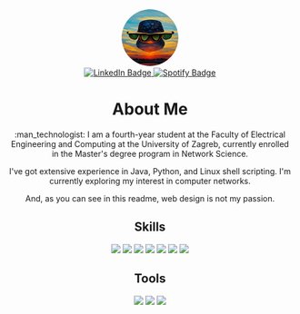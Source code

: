 <div align="center">
  <img style="border-radius: 50%;" src="raw/pfp-min-circle.png" width="100"/>
</div>

<div id="badges" align="center"> 
  <a href="https://www.linkedin.com/in/severluka/">
    <img src="https://img.shields.io/badge/LinkedIn-blue?style=for-the-badge&logo=linkedin&logoColor=white" alt="LinkedIn Badge"/>
  </a>
  <a href="https://open.spotify.com/user/45v0codyos10vbiriauldd8f7?si=1e96e58479fc4ee5">
    <img src="https://img.shields.io/badge/Spotify-1ED760?style=for-the-badge&logo=spotify&logoColor=white" alt="Spotify Badge"/>
  </a><br>
</div>

<div style="text-align: center;">
  <center><h1>About Me</h1></center>
  <p>:man_technologist: I am a fourth-year student at the Faculty of Electrical Engineering and Computing at the University of Zagreb, currently enrolled in the Master's degree program in Network Science.</p>
  <p>I've got extensive experience in Java, Python, and Linux shell scripting. I'm currently exploring my interest in computer networks.</p>
  <p>And, as you can see in this readme, web design is not my passion.</p>
</div>

<div align="center">
  <h2>Skills</h2>
  <img src="https://img.shields.io/badge/java-%23ED8B00.svg?style=for-the-badge&logo=java&logoColor=white"/>
  <img src="https://img.shields.io/badge/python-3670A0?style=for-the-badge&logo=python&logoColor=ffdd54"/>
  <img src="https://img.shields.io/badge/Linux-FCC624?style=for-the-badge&logo=linux&logoColor=black"/>
  <img src="https://img.shields.io/badge/c-%2300599C.svg?style=for-the-badge&logo=c&logoColor=white"/>
  <img src="https://img.shields.io/badge/c++-%2300599C.svg?style=for-the-badge&logo=c%2B%2B&logoColor=white"/>
  <img src="https://img.shields.io/badge/postgres-%23316192.svg?style=for-the-badge&logo=postgresql&logoColor=white"/>
  <img src="https://img.shields.io/badge/django-%23092E20.svg?style=for-the-badge&logo=django&logoColor=white"/>
</div>

<div align="center">
  <h2>Tools</h2>
    <img src="https://img.shields.io/badge/JetBrains-000000?style=for-the-badge&logo=jetbrains&logoColor=white"/>
    <img src="https://img.shields.io/badge/Visual%20Studio%20Code-0078d7.svg?style=for-the-badge&logo=visual-studio-code&logoColor=white"/>
    <img src="[https://img.shields.io/badge/Visual%20Studio%20Code-0078d7.svg?style=for-the-badge&logo=visual-studio-code&logoColor=white](https://img.shields.io/badge/vim-grey?style=for-the-badge&logo=vim)"/>
</div>
